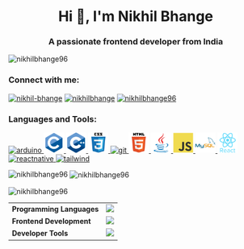 <h1 align="center">Hi 👋, I'm Nikhil Bhange</h1>
<h3 align="center">A passionate frontend developer from India</h3>

<p align="left"> <img src="https://komarev.com/ghpvc/?username=nikhilbhange96&label=Profile%20views&color=0e75b6&style=flat" alt="nikhilbhange96" /> </p>

<h3 align="left">Connect with me:</h3>
<p align="left">
<a href="https://linkedin.com/in/nikhil-bhange" target="blank"><img align="center" src="https://raw.githubusercontent.com/rahuldkjain/github-profile-readme-generator/master/src/images/icons/Social/linked-in-alt.svg" alt="nikhil-bhange" height="30" width="40" /></a>
<a href="https://www.leetcode.com/nikhilbhange" target="blank"><img align="center" src="https://raw.githubusercontent.com/rahuldkjain/github-profile-readme-generator/master/src/images/icons/Social/leet-code.svg" alt="nikhilbhange" height="30" width="40" /></a>
<a href="https://auth.geeksforgeeks.org/user/nikhilbhange96" target="blank"><img align="center" src="https://raw.githubusercontent.com/rahuldkjain/github-profile-readme-generator/master/src/images/icons/Social/geeks-for-geeks.svg" alt="nikhilbhange96" height="30" width="40" /></a>
</p>

<h3 align="left">Languages and Tools:</h3>
<p align="left"> <a href="https://www.arduino.cc/" target="_blank" rel="noreferrer"> <img src="https://cdn.worldvectorlogo.com/logos/arduino-1.svg" alt="arduino" width="40" height="40"/> </a> <a href="https://www.cprogramming.com/" target="_blank" rel="noreferrer"> <img src="https://raw.githubusercontent.com/devicons/devicon/master/icons/c/c-original.svg" alt="c" width="40" height="40"/> </a> <a href="https://www.w3schools.com/cpp/" target="_blank" rel="noreferrer"> <img src="https://raw.githubusercontent.com/devicons/devicon/master/icons/cplusplus/cplusplus-original.svg" alt="cplusplus" width="40" height="40"/> </a> <a href="https://www.w3schools.com/css/" target="_blank" rel="noreferrer"> <img src="https://raw.githubusercontent.com/devicons/devicon/master/icons/css3/css3-original-wordmark.svg" alt="css3" width="40" height="40"/> </a> <a href="https://git-scm.com/" target="_blank" rel="noreferrer"> <img src="https://www.vectorlogo.zone/logos/git-scm/git-scm-icon.svg" alt="git" width="40" height="40"/> </a> <a href="https://www.w3.org/html/" target="_blank" rel="noreferrer"> <img src="https://raw.githubusercontent.com/devicons/devicon/master/icons/html5/html5-original-wordmark.svg" alt="html5" width="40" height="40"/> </a> <a href="https://www.java.com" target="_blank" rel="noreferrer"> <img src="https://raw.githubusercontent.com/devicons/devicon/master/icons/java/java-original.svg" alt="java" width="40" height="40"/> </a> <a href="https://developer.mozilla.org/en-US/docs/Web/JavaScript" target="_blank" rel="noreferrer"> <img src="https://raw.githubusercontent.com/devicons/devicon/master/icons/javascript/javascript-original.svg" alt="javascript" width="40" height="40"/> </a> <a href="https://www.mysql.com/" target="_blank" rel="noreferrer"> <img src="https://raw.githubusercontent.com/devicons/devicon/master/icons/mysql/mysql-original-wordmark.svg" alt="mysql" width="40" height="40"/> </a> <a href="https://reactjs.org/" target="_blank" rel="noreferrer"> <img src="https://raw.githubusercontent.com/devicons/devicon/master/icons/react/react-original-wordmark.svg" alt="react" width="40" height="40"/> </a> <a href="https://reactnative.dev/" target="_blank" rel="noreferrer"> <img src="https://reactnative.dev/img/header_logo.svg" alt="reactnative" width="40" height="40"/> </a> <a href="https://tailwindcss.com/" target="_blank" rel="noreferrer"> <img src="https://www.vectorlogo.zone/logos/tailwindcss/tailwindcss-icon.svg" alt="tailwind" width="40" height="40"/> </a> </p>

<p><img align="left" src="https://github-readme-stats.vercel.app/api/top-langs?username=nikhilbhange96&show_icons=true&locale=en&layout=compact" alt="nikhilbhange96" /></p>

<p>&nbsp;<img align="center" src="https://github-readme-stats.vercel.app/api?username=nikhilbhange96&show_icons=true&locale=en" alt="nikhilbhange96" /></p>

<p><img align="center" src="https://github-readme-streak-stats.herokuapp.com/?user=nikhilbhange96&" alt="nikhilbhange96" /></p>

<markdown-accessiblity-table data-catalyst=""><table align="center">
	<tbody><tr>
	<td><strong>Programming Languages</strong></td>
	<td><a target="_blank" rel="noopener noreferrer nofollow" href="https://camo.githubusercontent.com/4c87bbd620cb0bfd5174aa620fb029828fc09d71aa0280966c01eeaaffb63b02/68747470733a2f2f736b696c6c69636f6e732e6465762f69636f6e733f693d637070267468656d653d6461726b"><img height="40" src="https://camo.githubusercontent.com/4c87bbd620cb0bfd5174aa620fb029828fc09d71aa0280966c01eeaaffb63b02/68747470733a2f2f736b696c6c69636f6e732e6465762f69636f6e733f693d637070267468656d653d6461726b" data-canonical-src="https://skillicons.dev/icons?i=cpp&amp;theme=dark" style="max-width: 100%;"></a></td>
</tr>
<tr>
	<td><strong>Frontend Development</strong></td>
	<td><a target="_blank" rel="noopener noreferrer nofollow" href="https://camo.githubusercontent.com/7bbb5cd0072e47cc7082ae96dc3d9436b58410265cde99949accf1c3a3726dd5/68747470733a2f2f736b696c6c69636f6e732e6465762f69636f6e733f693d68746d6c2c6373732c6a73"><img height="40" src="https://camo.githubusercontent.com/7bbb5cd0072e47cc7082ae96dc3d9436b58410265cde99949accf1c3a3726dd5/68747470733a2f2f736b696c6c69636f6e732e6465762f69636f6e733f693d68746d6c2c6373732c6a73" data-canonical-src="https://skillicons.dev/icons?i=html,css,js" style="max-width: 100%;"></a></td>
</tr>
<tr>
	<td><strong>Developer Tools</strong></td>
	<td><a target="_blank" rel="noopener noreferrer nofollow" href="https://camo.githubusercontent.com/31a58a470b35563fe18d3f8b2f2e60ec2244ac60d2ef861ccd1bb30f852ce539/68747470733a2f2f736b696c6c69636f6e732e6465762f69636f6e733f693d676974687562267468656d653d6461726b"><img height="40" src="https://camo.githubusercontent.com/31a58a470b35563fe18d3f8b2f2e60ec2244ac60d2ef861ccd1bb30f852ce539/68747470733a2f2f736b696c6c69636f6e732e6465762f69636f6e733f693d676974687562267468656d653d6461726b" data-canonical-src="https://skillicons.dev/icons?i=github&amp;theme=dark" style="max-width: 100%;"></a></td>
</tr>
</tbody></table></markdown-accessiblity-table>
